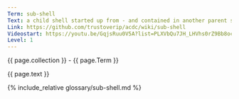 ```yaml
---
Term: sub-shell
Text: a child shell started up from - and contained in another parent shell
Link: https://github.com/trustoverip/acdc/wiki/sub-shell
Videostart: https://youtu.be/GqjsRuu0V5A?list=PLXVbQu7JH_LHVhs0rZ9Bb8ocyKlPljkaG&t=01m46s
Level: 1
---
```


{{ page.collection }} - {{ page.Term }}

   {{ page.text }}

{% include_relative glossary/sub-shell.md %}
